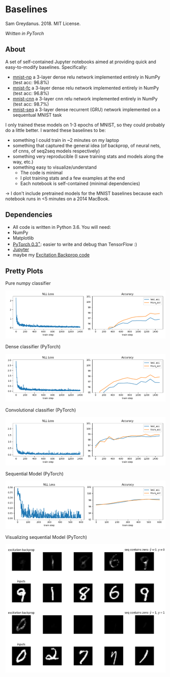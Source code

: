 # Baselines
Sam Greydanus. 2018. MIT License.

_Written in PyTorch_

About
--------
A set of self-contained Jupyter notebooks aimed at providing quick and easy-to-modify baselines. Specifically:
 * [mnist-np](https://nbviewer.jupyter.org/github/greydanus/baselines/blob/master/mnist-np.ipynb) a 3-layer dense relu network implemented entirely in NumPy (test acc: 96.8%)
 * [mnist-fc](https://nbviewer.jupyter.org/github/greydanus/baselines/blob/master/mnist-fc.ipynb) a 3-layer dense relu network implemented entirely in NumPy (test acc: 96.8%)
 * [mnist-cnn](https://nbviewer.jupyter.org/github/greydanus/baselines/blob/master/mnist-cnn.ipynb) a 3-layer cnn relu network implemented entirely in NumPy (test acc: 98.7%)
 * [mnist-seq](https://nbviewer.jupyter.org/github/greydanus/baselines/blob/master/mnist-seq.ipynb) a 3-layer dense recurrent (GRU) network implemented on a sequentual MNIST task

I only trained these models on 1-3 epochs of MNIST, so they could probably do a little better. I wanted these baselines to be:
 * something I could train in ~2 minutes on my laptop
 * something that captured the general idea (of backprop, of neural nets, of cnns, of seq2seq models respectively)
 * something very reproducible (I save training stats and models along the way, etc.)
 * something easy to visualize/understand
 	* The code is minimal
 	* I plot training stats and a few examples at the end
 	* Each notebook is self-contained (minimal dependencies)

-> I don't include pretrained models for the MNIST baselines because each notebook runs in <5 minutes on a 2014 MacBook.
  
Dependencies
--------
* All code is written in Python 3.6. You will need:
 * NumPy
 * Matplotlib
 * [PyTorch 0.3$^+$](http://pytorch.org/): easier to write and debug than TensorFlow :)
 * [Jupyter](https://jupyter.org/)
 * maybe my [Excitation Backprop code](https://github.com/greydanus/excitationbp)

Pretty Plots
---------

Pure numpy classifier

![mnist-np-stats.png](static/mnist-np-stats.png)

Dense classifier (PyTorch)

![mnist-fc-stats.png](static/mnist-fc-stats.png)

Convolutional classifier (PyTorch)

![mnist-cnn-stats.png](static/mnist-cnn-stats.png)

Sequential Model (PyTorch)

![mnist-seq-stats.png](static/mnist-seq-stats.png)

Visualizing sequential Model (PyTorch)

![mnist-seq-example.png](static/mnist-seq-example.png)

